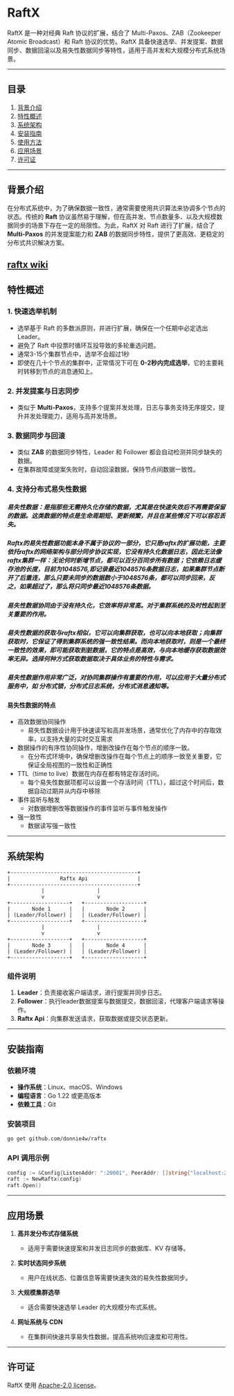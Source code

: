 # **RaftX**

RaftX 是一种对经典 Raft 协议的扩展，结合了 Multi-Paxos、ZAB（Zookeeper Atomic Broadcast）和 Raft 协议的优势。RaftX 具备快速选举、并发提案、数据同步、数据回滚以及易失性数据同步等特性，适用于高并发和大规模分布式系统场景。

---

## **目录**

1. [背景介绍](#背景介绍)
2. [特性概述](#特性概述)
3. [系统架构](#系统架构)
4. [安装指南](#安装指南)
5. [使用方法](#使用方法)
6. [应用场景](#应用场景)
7. [许可证](#许可证)

---

## **背景介绍**

在分布式系统中，为了确保数据一致性，通常需要使用共识算法来协调多个节点的状态。传统的 **Raft** 协议虽然易于理解，但在高并发、节点数量多、以及大规模数据同步的场景下存在一定的局限性。为此，RaftX 对 Raft 进行了扩展，结合了 **Multi-Paxos** 的并发提案能力和 **ZAB** 的数据同步特性，提供了更高效、更稳定的分布式共识解决方案。

[raftx wiki](https://tlnet.top/wiki/raftx)
---

## **特性概述**

### 1. **快速选举机制**

- 选举基于 Raft 的多数派原则，并进行扩展，确保在一个任期中必定选出Leader。
- 避免了 Raft 中投票时循环互投导致的多轮重选问题。
- 通常3-15个集群节点中，选举不会超过1秒
- 即使在几十个节点的集群中，正常情况下可在 **0-2秒内完成选举**，它的主要耗时转移到节点的消息通知上。

### 2. **并发提案与日志同步**

- 类似于 **Multi-Paxos**，支持多个提案并发处理，日志与事务支持无序提交，提升并发处理能力，适用与高并发场景。

### 3. **数据同步与回滚**

- 类似 **ZAB** 的数据同步特性，Leader 和 Follower 都会自动检测并同步缺失的数据。
- 在集群故障或提案失败时，自动回滚数据，保持节点间数据一致性。

### 4. **支持分布式易失性数据**
#####  易失性数据：是指那些无需持久化存储的数据，尤其是在快速失效后不再需要保留的数据。这类数据的特点是生命周期短、更新频繁，并且在某些情况下可以容忍丢失。
#####  Raftx的易失性数据功能本身不属于协议的一部分，它只是raftx的扩展功能，主要依托raftx的网络架构与部分同步协议实现，它没有持久化数据日志，因此无法像raftx集群一样：无论何时新增节点，都可以百分百同步所有数据；它依赖日志缓存池的长度，目前为1048576,即记录最近1048576条数据日志，如果集群节点断开了后重连，那么只要未同步的数据数小于1048576条，都可以同步回来，反之，如果超过了，那么将只同步最近1048576条数据。
##### 易失性数据协同由于没有持久化，它效率将非常高。对于集群系统的及时性起到至关重要的作用。
##### 易失性数据的获取与raftx相似，它可以向集群获取，也可以向本地获取；向集群获取时，它保证了得到集群系统的强一致性结果。而向本地获取时，则是一个最终一致性的效果，即可能获取到脏数据，它的特点是高效，与向本地缓存获取数据效率无异。选择何种方式获取数据取决于具体业务的特性与需求。
##### 易失性数据作用非常广泛，对协同集群操作有重要的作用，可以应用于大量分布式服务中，如 分布式锁，分布式日志系统，分布式消息通知等。
#### 易失性数据的特点
- 高效数据协同操作
  - 易失性数据设计用于快速读写和高并发场景，通常优化了内存中的存取效率，以支持大量的实时交互需求 
- 数据操作的有序性协同操作，增删改操作在每个节点的顺序一致。
  - 在分布式环境中，确保增删改操作在每个节点上的顺序一致至关重要，它保证全局视图的一致性和正确性 
- TTL（time to live）数据在内存在都有特定存活时间。
  - 每个易失性数据项都可以设置一个存活时间（TTL），超过这个时间后，数据自动过期并从内存中移除 
- 事件监听与触发
  - 对数据增删改等数据操作的事件监听与事件触发操作 
- 强一致性
  - 数据读写强一致性 

---

## **系统架构**

```
+-----------------------------------------+
|                Raftx Api                |
+-----------------------------------------+
           |                 |
           v                 v
+-------------------+   +-------------------+
|       Node 1      |   |       Node 2      |
| (Leader/Follower) |   | (Leader/Follower) |
+-------------------+   +-------------------+
           |                 |
           v                 v
+-------------------+   +-------------------+
|       Node 3      |   |       Node 4      |
| (Leader/Follower) |   | (Leader/Follower) |
+-------------------+   +-------------------+
```

### **组件说明**

1. **Leader**：负责接收客户端请求，进行提案并同步日志。
2. **Follower**：执行leader数据提案与数据提交，数据回滚，代理客户端请求等操作。
3. **Raftx Api**：向集群发送请求，获取数据或提交状态更新。

---

## **安装指南**

### **依赖环境**

- **操作系统**：Linux、macOS、Windows
- **编程语言**：Go 1.22 或更高版本
- **依赖工具**：Git

### **安装项目**

```bash
go get github.com/donnie4w/raftx
```



### **API 调用示例**

```go
config := &Config{ListenAddr: ":20001", PeerAddr: []string{"localhost:20001","localhost:20002","localhost:20003"}}
raft := NewRaftx(config)
raft.Open()
```
---

## **应用场景**

1. **高并发分布式存储系统**
    - 适用于需要快速提案和并发日志同步的数据库、KV 存储等。

2. **实时状态同步系统**
    - 用户在线状态、位置信息等需要快速失效的易失性数据同步。

3. **大规模集群选举**
    - 适合需要快速选举 Leader 的大规模分布式系统。

4. **网址系统与 CDN**
    - 在集群间快速共享易失性数据，提高系统响应速度和可用性。

---


## **许可证**

RaftX 使用 [Apache-2.0 license](https://github.com/donnie4w/raftx?tab=Apache-2.0-1-ov-file#readme)。
